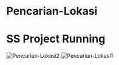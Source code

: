 # Pencarian-Lokasi

# SS Project Running

![Pencarian-Lokasi2](https://user-images.githubusercontent.com/96405861/162577180-b06036f6-271a-4a33-ba64-673641975f54.jpeg)
![Pencarian-Lokasi1](https://user-images.githubusercontent.com/96405861/162577130-20f068cd-bfa8-40ca-bdd2-6e7c7fd12980.jpeg)
